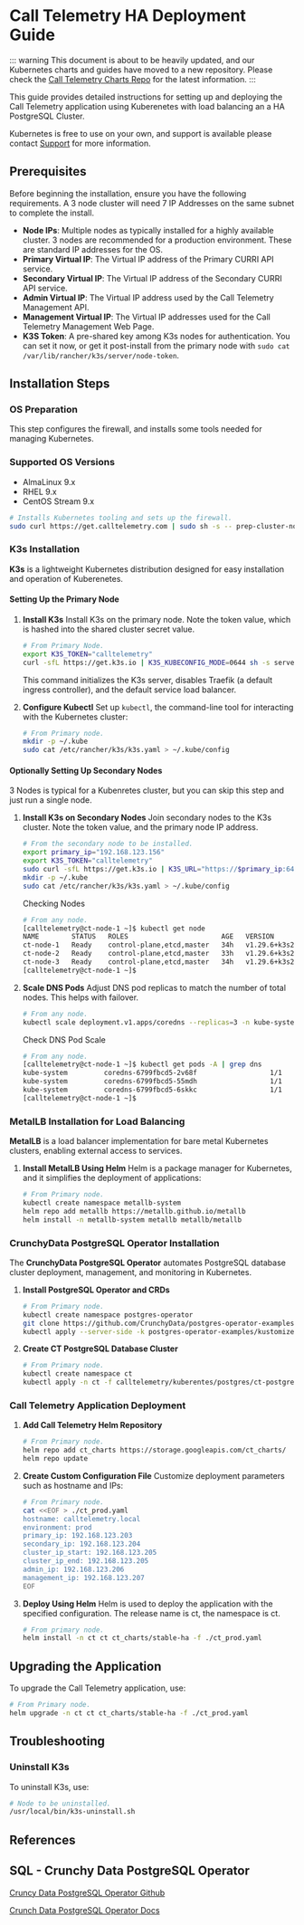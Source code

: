 
# Call Telemetry HA Deployment Guide

::: warning
This document is about to be heavily updated, and our Kubernetes charts and guides have moved to a new repository. Please check the [Call Telemetry Charts Repo](https://github.com/calltelemetry/k8s) for the latest information.
:::

This guide provides detailed instructions for setting up and deploying the Call Telemetry application using Kuberenetes with load balancing an a HA PostgreSQL Cluster.

Kubernetes is free to use on your own, and support is available please contact [Support](mailto:jason@calltelelemetry.com) for more information.

## Prerequisites

Before beginning the installation, ensure you have the following requirements. A 3 node cluster will need 7 IP Addresses on the same subnet to complete the install.

- **Node IPs**: Multiple nodes as typically installed for a highly available cluster. 3 nodes are recommended for a production environment. These are standard IP addresses for the OS.
- **Primary Virtual IP**: The Virtual IP address of the Primary CURRI API service.
- **Secondary Virtual IP**: The Virtual IP address of the Secondary CURRI API service.
- **Admin Virtual IP**: The Virtual IP address used by the Call Telemetry Management API.
- **Management Virtual IP**: The Virtual IP addresses used for the Call Telemetry Management Web Page.
- **K3S Token**: A pre-shared key among K3s nodes for authentication. You can set it now, or get it post-install from the primary node with `sudo cat /var/lib/rancher/k3s/server/node-token`.

## Installation Steps

### OS Preparation

This step configures the firewall, and installs some tools needed for managing Kubernetes.

### Supported OS Versions

- AlmaLinux 9.x
- RHEL 9.x
- CentOS Stream 9.x

```bash
# Installs Kubernetes tooling and sets up the firewall.
sudo curl https://get.calltelemetry.com | sudo sh -s -- prep-cluster-node
```

### K3s Installation

**K3s** is a lightweight Kubernetes distribution designed for easy installation and operation of Kuberenetes.

#### Setting Up the Primary Node

1. **Install K3s**
   Install K3s on the primary node. Note the token value, which is hashed into the shared cluster secret value.

   ```bash
   # From Primary Node.
   export K3S_TOKEN="calltelemetry"
   curl -sfL https://get.k3s.io | K3S_KUBECONFIG_MODE=0644 sh -s server --cluster-init --disable traefik --disable servicelb
   ```

   This command initializes the K3s server, disables Traefik (a default ingress controller), and the default service load balancer.

2. **Configure Kubectl**
   Set up `kubectl`, the command-line tool for interacting with the Kubernetes cluster:

   ```bash
   # From Primary node.
   mkdir -p ~/.kube
   sudo cat /etc/rancher/k3s/k3s.yaml > ~/.kube/config
   ```

#### Optionally Setting Up Secondary Nodes

3 Nodes is typical for a Kubenretes cluster, but you can skip this step and just run a single node.

1. **Install K3s on Secondary Nodes**
   Join secondary nodes to the K3s cluster. Note the token value, and the primary node IP address.

   ```bash
   # From the secondary node to be installed.
   export primary_ip="192.168.123.156"
   export K3S_TOKEN="calltelemetry"
   sudo curl -sfL https://get.k3s.io | K3S_URL="https://$primary_ip:6443" K3S_KUBECONFIG_MODE=0644 sh -s server --disable traefik --disable servicelb
   mkdir -p ~/.kube
   sudo cat /etc/rancher/k3s/k3s.yaml > ~/.kube/config
   ```

   Checking Nodes

    ```bash
    # From any node.
    [calltelemetry@ct-node-1 ~]$ kubectl get node
    NAME        STATUS   ROLES                       AGE   VERSION
    ct-node-1   Ready    control-plane,etcd,master   34h   v1.29.6+k3s2
    ct-node-2   Ready    control-plane,etcd,master   33h   v1.29.6+k3s2
    ct-node-3   Ready    control-plane,etcd,master   34h   v1.29.6+k3s2
    [calltelemetry@ct-node-1 ~]$
    ```

2. **Scale DNS Pods**
   Adjust DNS pod replicas to match the number of total nodes. This helps with failover.

   ```bash
   # From any node.
   kubectl scale deployment.v1.apps/coredns --replicas=3 -n kube-system
   ```

   Check DNS Pod Scale

    ```bash
    # From any node.
    [calltelemetry@ct-node-1 ~]$ kubectl get pods -A | grep dns
    kube-system         coredns-6799fbcd5-2v68f                  1/1     Running     0                   13m
    kube-system         coredns-6799fbcd5-55mdh                  1/1     Running     0                   13m
    kube-system         coredns-6799fbcd5-6skkc                  1/1     Running     2 (<invalid> ago)   34h
    [calltelemetry@ct-node-1 ~]$
    ```


### MetalLB Installation for Load Balancing

**MetalLB** is a load balancer implementation for bare metal Kubernetes clusters, enabling external access to services.


1. **Install MetalLB Using Helm**
   Helm is a package manager for Kubernetes, and it simplifies the deployment of applications:

   ```bash
   # From Primary node.
   kubectl create namespace metallb-system
   helm repo add metallb https://metallb.github.io/metallb
   helm install -n metallb-system metallb metallb/metallb
   ```

### CrunchyData PostgreSQL Operator Installation

The **CrunchyData PostgreSQL Operator** automates PostgreSQL database cluster deployment, management, and monitoring in Kubernetes.

1. **Install PostgreSQL Operator and CRDs**

   ```bash
   # From Primary node.
   kubectl create namespace postgres-operator
   git clone https://github.com/CrunchyData/postgres-operator-examples.git
   kubectl apply --server-side -k postgres-operator-examples/kustomize/install/default
   ```

2. **Create CT PostgreSQL Database Cluster**

   ```bash
   # From Primary node.
   kubectl create namespace ct
   kubectl apply -n ct -f calltelemetry/kuberentes/postgres/ct-postgres.yaml
   ```

### Call Telemetry Application Deployment

1. **Add Call Telemetry Helm Repository**

   ```bash
   # From Primary node.
   helm repo add ct_charts https://storage.googleapis.com/ct_charts/
   helm repo update
   ```

2. **Create Custom Configuration File**
   Customize deployment parameters such as hostname and IPs:

   ```bash
   # From Primary node.
   cat <<EOF > ./ct_prod.yaml
   hostname: calltelemetry.local
   environment: prod
   primary_ip: 192.168.123.203
   secondary_ip: 192.168.123.204
   cluster_ip_start: 192.168.123.205
   cluster_ip_end: 192.168.123.205
   admin_ip: 192.168.123.206
   management_ip: 192.168.123.207
   EOF
   ```

3. **Deploy Using Helm**
   Helm is used to deploy the application with the specified configuration. The release name is ct, the namespace is ct.

   ```bash
   # From primary node.
   helm install -n ct ct ct_charts/stable-ha -f ./ct_prod.yaml
   ```

## Upgrading the Application

To upgrade the Call Telemetry application, use:

```bash
# From Primary node.
helm upgrade -n ct ct ct_charts/stable-ha -f ./ct_prod.yaml
```

## Troubleshooting

### Uninstall K3s

To uninstall K3s, use:

```bash
# Node to be uninstalled.
/usr/local/bin/k3s-uninstall.sh
```

## References

## SQL - Crunchy Data PostgreSQL Operator

[Cruncy Data PostgreSQL Operator Github](https://github.com/CrunchyData/postgres-operator)

[Crunch Data PostgreSQL Operator Docs](https://access.crunchydata.com/documentation/postgres-operator/latest)

